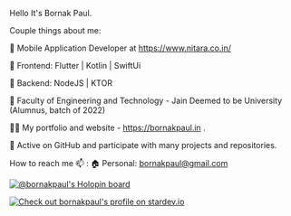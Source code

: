 Hello It's Bornak Paul.

Couple things about me:

💼 Mobile Application Developer at https://www.nitara.co.in/

🏅 Frontend: Flutter | Kotlin | SwiftUi

🏅 Backend: NodeJS | KTOR

🤝 Faculty of Engineering and Technology - Jain Deemed to be University (Alumnus, batch of 2022)

✍🏻 My portfolio and website - https://bornakpaul.in .

🚀 Active on GitHub and participate with many projects and repositories.

How to reach me 📫 :
🏠 Personal: bornakpaul@gmail.com

[![@bornakpaul's Holopin board](https://holopin.me/bornakpaul)](https://holopin.io/@bornakpaul)

<a href="https://stardev.io/developers/bornakpaul"><img alt="Check out bornakpaul's profile on stardev.io" src="https://stardev.io/developers/bornakpaul/badge/languages/global.svg" /></a>
